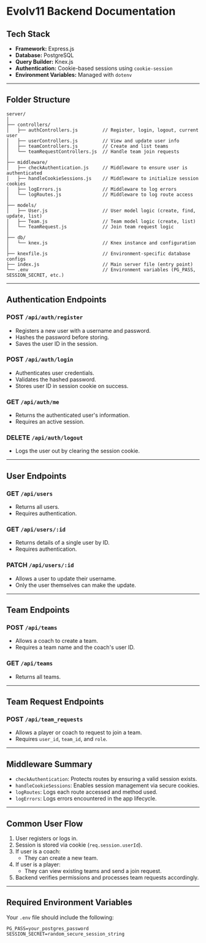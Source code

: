 # Evolv11 Backend Documentation

## Tech Stack
- **Framework:** Express.js
- **Database:** PostgreSQL
- **Query Builder:** Knex.js
- **Authentication:** Cookie-based sessions using `cookie-session`
- **Environment Variables:** Managed with `dotenv`

---

## Folder Structure

```
server/
│
├── controllers/
│   ├── authControllers.js         // Register, login, logout, current user
│   ├── userControllers.js         // View and update user info
│   ├── teamControllers.js         // Create and list teams
│   └── teamRequestControllers.js  // Handle team join requests
│
├── middleware/
│   ├── checkAuthentication.js     // Middleware to ensure user is authenticated
│   ├── handleCookieSessions.js    // Middleware to initialize session cookies
│   ├── logErrors.js               // Middleware to log errors
│   └── logRoutes.js               // Middleware to log route access
│
├── models/
│   ├── User.js                    // User model logic (create, find, update, list)
│   ├── Team.js                    // Team model logic (create, list)
│   └── TeamRequest.js             // Join team request logic
│
├── db/
│   └── knex.js                    // Knex instance and configuration
│
├── knexfile.js                    // Environment-specific database configs
├── index.js                       // Main server file (entry point)
└── .env                           // Environment variables (PG_PASS, SESSION_SECRET, etc.)
```

---

## Authentication Endpoints

### POST `/api/auth/register`
- Registers a new user with a username and password.
- Hashes the password before storing.
- Saves the user ID in the session.

### POST `/api/auth/login`
- Authenticates user credentials.
- Validates the hashed password.
- Stores user ID in session cookie on success.

### GET `/api/auth/me`
- Returns the authenticated user's information.
- Requires an active session.

### DELETE `/api/auth/logout`
- Logs the user out by clearing the session cookie.

---

## User Endpoints

### GET `/api/users`
- Returns all users.
- Requires authentication.

### GET `/api/users/:id`
- Returns details of a single user by ID.
- Requires authentication.

### PATCH `/api/users/:id`
- Allows a user to update their username.
- Only the user themselves can make the update.

---

## Team Endpoints

### POST `/api/teams`
- Allows a coach to create a team.
- Requires a team name and the coach's user ID.

### GET `/api/teams`
- Returns all teams.

---

## Team Request Endpoints

### POST `/api/team_requests`
- Allows a player or coach to request to join a team.
- Requires `user_id`, `team_id`, and `role`.

---

## Middleware Summary

- `checkAuthentication`: Protects routes by ensuring a valid session exists.
- `handleCookieSessions`: Enables session management via secure cookies.
- `logRoutes`: Logs each route accessed and method used.
- `logErrors`: Logs errors encountered in the app lifecycle.

---

## Common User Flow

1. User registers or logs in.
2. Session is stored via cookie (`req.session.userId`).
3. If user is a coach:
   - They can create a new team.
4. If user is a player:
   - They can view existing teams and send a join request.
5. Backend verifies permissions and processes team requests accordingly.

---

## Required Environment Variables

Your `.env` file should include the following:
```
PG_PASS=your_postgres_password
SESSION_SECRET=random_secure_session_string
```
